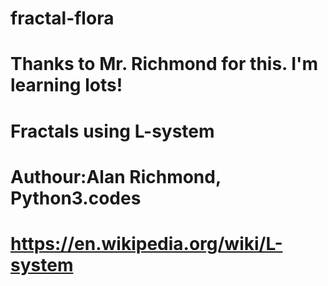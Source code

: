 # fractal-flora
# Thanks to Mr. Richmond for this.  I'm learning lots!
#   Fractals using L-system
#   Authour:Alan Richmond, Python3.codes
#   https://en.wikipedia.org/wiki/L-system
